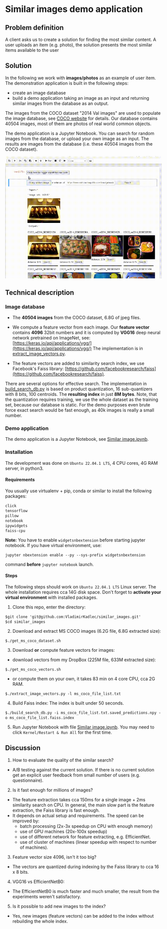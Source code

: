 # Similar images demo application
## Problem definition
A client asks us to create a solution for finding the most similar content. A user uploads an item (e.g. photo), the solution presents the most similar items available to the user

## Solution
In the following we work with **images/photos** as an example of user item. The demonstration application is built in the following steps:
- create an image database
- build a demo application taking an image as an input and returning similar images from the database as an output.

The images from the COCO dataset "2014 Val images" are used to populate the image database, see [COCO website](https://cocodataset.org) for details. Our database contains 40504 images, most of them are photos of real world common objects.

The demo application is a Jupyter Notebook. You can search for random images from the database, or upload your own image as an input. The results are images from the database (i.e. these 40504 images from the COCO dataset).

<img alt="Demo application" src="demo_example.gif" width="700">

## Technical description
### Image database
- The **40504 images** from the COCO dataset, 6.8G of jpeg files.

- We compute a feature vector from each image. Our **feature vector** contains
**4096** 32bit numbers and it is computed by **VGG16** deep neural network
pretrained on ImageNet, see:
[https://keras.io/api/applications/vgg/](https://keras.io/api/applications/vgg/)
The implementation is in [extract_image_vectors.py](extract_image_vectors.py).

- The feature vectors are added to similarity search index, we use Facebook's Faiss library: [https://github.com/facebookresearch/faiss](https://github.com/facebookresearch/faiss).

There are several options for effective search. The implementation in
[build_search_db.py](build_search_db.py) is based on product quantization, 16
sub-quantizers with 8 bits, 100 centroids. The **resulting index** in just
**8M bytes**.  Note, that the quantization requires training, we use the whole
dataset as the training set, because our database is static.  For the demo
purposes even brute force exact search would be fast enough, as 40k images is
really a small number.

### Demo application
The demo application is a Jupyter Notebook, see [Similar image.ipynb](Similar&#32;image.ipynb).

### Installation
The development was done on `Ubuntu 22.04.1 LTS`, 4 CPU cores, 4G RAM server, in python3.
#### Requirements
You usually use virtualenv + pip, conda or similar to install the following packages:
```
click
tensorflow
pillow
notebook
ipywidgets
faiss-cpu
```
**Note:** You have to enable `widgetsnbextension` before starting jupyter notebook. If you have virtual environment, use:
```
jupyter nbextension enable --py --sys-prefix widgetsnbextension
```
command **before** `jupyter notebook` launch.
#### Steps
The following steps should work on `Ubuntu 22.04.1 LTS` Linux server.
The whole installation requires cca 14G disk space.
Don't forget to **activate your virtual environment** with installed packages.
1. Clone this repo, enter the directory:
```
$git clone 'git@github.com:VladimirKadlec/similar_images.git'
$cd similar_images
```

2. Download and extract MS COCO images (6.2G file, 6.8G extracted size):
```
$./get_ms_coco_dataset.sh
```

3. Download **or** compute feature vectors for images:
- download vectors from my DropBox (225M file, 633M extracted size):
```
$./get_ms_coco_vectors.sh
```
- or compute them on your own, it takes 83 min on 4 core CPU, cca 2G RAM.
```
$./extract_image_vectors.py -l ms_coco_file_list.txt
```

4. Build Faiss index:
The index is built under 50 seconds.
```
$./build_search_db.py -i ms_coco_file_list.txt.saved_predictions.npy -o ms_coco_file_list.faiss.index
```

5. Run Jupyter Notebook with file [Similar image.ipynb](Similar&#32;image.ipynb). You may need to click `Kernel/Restart & Run All` for the first time.

## Discussion
1. How to evaluate the quality of the similar search?
- A/B testing against the current solution. If there is no current solution
  get an explicit user feedback from small number of users (e.g. questionnaire).

2. Is it fast enough for millions of images?
- The feature extraction takes cca 150ms for a single image  + 2ms similarity
  search on CPU. In general, the main slow part is the feature extraction, the
  Faiss library is fast enough.
- It depends on actual setup and requirements. The speed can be improved by:
  - batch processing (2x-3x speedup on CPU with enough memory)
  - use of GPU machines (20x-100x speedup)
  - use of different network for feature extracting, e.g. EfficientNet.
  - use of cluster of machines (linear speedup with respect to number of machines).

3. Feature vector size 4096, isn't it too big?
- The vectors are quantized during indexing by the Faiss library to cca 16 x 8 bits.

4. VGG16 vs EfficientNetB0:
- The EfficientNetB0 is much faster and much smaller, the result from the
  experiments weren't satisfactory.

5. Is it possible to add new images to the index?
- Yes, new images (feature vectors) can be added to the index without
  rebuilding the whole index.
